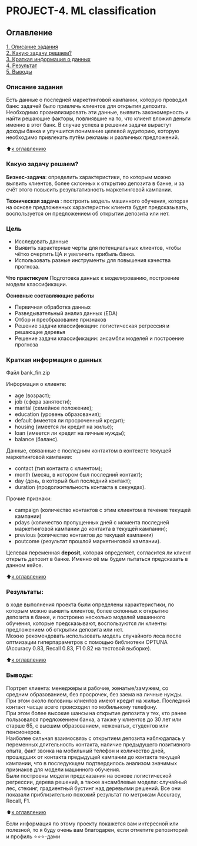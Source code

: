 # PROJECT-4. ML classification 



## Оглавление  
[1. Описание задания](#описание-задания)  
[2. Какую задачу решаем?](#какую-задачу-решаем)  
[3. Краткая информация о данных](#краткая-информация-о-данных)  
[4. Результат](#Результат)    
[5. Выводы](#Выводы) 

### Описание задания    
Есть данные о последней маркетинговой кампании, которую проводил банк: задачей было привлечь клиентов для открытия депозита. 
Необходимо проанализировать эти данные, выявить закономерность и найти решающие факторы, повлиявшие на то, что клиент вложил деньги именно в этот банк. 
В случае успеха в решении задачи вырастут доходы банка и улучшится понимание целевой аудиторию, которую необходимо привлекать путём рекламы и различных предложений. 

:arrow_up:[к оглавлению](#оглавление)


### Какую задачу решаем?    
**Бизнес-задача**: определить характеристики, по которым можно выявить клиентов, более склонных к открытию депозита в банке, и за счёт этого повысить результативность маркетинговой кампании.  

**Техническая задача** : построить модель машинного обучения, которая на основе предложенных характеристик клиента будет предсказывать, воспользуется он предложением об открытии депозита или нет.  

### Цель
* Исследовать данные
* Выявить характерные черты для потенциальных клиентов, чтобы чётко очертить ЦА и увеличить прибыль банка.
* Использовать разные инструменты для повышения качества прогноза. 


**Что практикуем** 
Подготовка данных к моделированию, построение модели классификации.  

**Основные составляющие работы**  
* Первичная обработка данных
* Разведывательный анализ данных (EDA)
* Отбор и преобразование признаков
* Решение задачи классификации: логистическая регрессия и решающие деревья
* Решение задачи классификации: ансамбли моделей и построение прогноза


### Краткая информация о данных
Файл bank_fin.zip  

Информация о клиенте: 
* age (возраст);
* job (сфера занятости);
* marital (семейное положение);
* education (уровень образования);
* default (имеется ли просроченный кредит);
* housing (имеется ли кредит на жильё);
* loan (имеется ли кредит на личные нужды);
* balance (баланс).  

Данные, связанные с последним контактом в контексте текущей маркетинговой кампании:
* contact (тип контакта с клиентом);
* month (месяц, в котором был последний контакт);
* day (день, в который был последний контакт);
* duration (продолжительность контакта в секундах).  

Прочие признаки:
* campaign (количество контактов с этим клиентом в течение текущей кампании)
* pdays (количество пропущенных дней с момента последней маркетинговой кампании до контакта в текущей кампании);
* previous (количество контактов до текущей кампании)
* poutcome (результат прошлой маркетинговой кампании).

Целевая переменная **deposit**, которая определяет, согласится ли клиент открыть депозит в банке. Именно её мы будем пытаться предсказать в данном кейсе.
  
:arrow_up:[к оглавлению](#Оглавление)


### Результаты:  
в ходе выполнения проекта были определены характеристики, по которым можно выявить клиентов, более склонных к открытию депозита в банке, 
и построено несколько моделей машинного обучения, которые предсказывают, воспользуются ли клиенты предложением об открытии депозита или нет.  
Можно рекомендовать использовать модель случайного леса после оптмизации гиперпараметров с помощью библиотеки OPTUNA (Accuracy 0.83, Recall 0.83, F1 0.82 на тестовой выборке).

:arrow_up:[к оглавлению](#Оглавление)


### Выводы:  
Портрет клиента: менеджеры и рабочие, женатые/замужем, со средним образованием, без просрочек, без заема на личные нужды. При этом около половины клиентов имеют кредит на жилье. Последний контакт часще всего происходил по мобильному телефону.  
При этом более высокие шансы на открытие депозита у тех, кто ранее пользовался предложением банка, а также у клиентов до 30 лет или старше 65, с высшим образованием, неженатых, студентов или пенсионеров.  
Наиболее сильная взаимосвязь с открытием депозита наблюдалась у переменных длительность контакта, наличие предыдущего позитивного опыта, факт звонка на мобильный телефон и количество дней, прошедших от контакта предыдущей кампании до контакта текущей кампании, что в последующем подтвердилось анализом значимых признаков для модели машинного обучения.  
Были построены модели предсказания на основе логистической регрессии, дерева решений, а также ансамблевые модели: случайный лес, стекинг, градиентный бустинг над деревьями решений. Все они показали приблизительно похожий результат по метрикам Accuracy, Recall, F1.

:arrow_up:[к оглавлению](#Оглавление)


Если информация по этому проекту покажется вам интересной или полезной, то я буду очень вам благодарен, если отметите репозиторий и профиль ⭐️⭐️⭐️-дами
